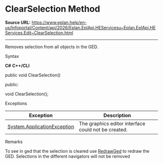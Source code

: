 # ClearSelection Method

**Source URL:** https://www.eplan.help/en-us/Infoportal/Content/api/2026/Eplan.EplApi.HEServicesu~Eplan.EplApi.HEServices.Edit~ClearSelection.html

---

Removes selection from all objects in the GED.

Syntax

**C#**
**C++/CLI**


public void ClearSelection()

public:

void ClearSelection();


Exceptions

| Exception | Description |
| --- | --- |
| [System.ApplicationException](#) | The graphics editor interface could not be created. |

Remarks

To see in ged that the selection is cleared use [RedrawGed](Eplan.EplApi.HEServicesu~Eplan.EplApi.HEServices.Edit~RedrawGed.html) to redraw the GED. Selections in the different navigators will not be removed
